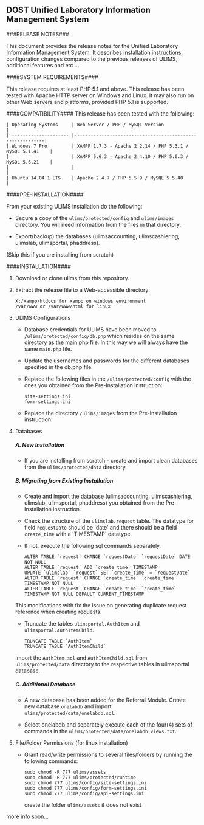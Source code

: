 ## DOST Unified Laboratory Information Management System ##

###RELEASE NOTES###

This document provides the release notes for the Unified Laboratory Information Management System. 
It describes installation instructions, configuration changes compared to the previous releases of ULIMS, 
additional features and etc ...


####SYSTEM REQUIREMENTS####

This release requires at least PHP 5.1 and above. This release has been tested with Apache HTTP server on 
Windows and Linux. It may also run on other Web servers and platforms, provided PHP 5.1 is supported.


####COMPATIBILITY####
This release has been tested with the following:

    | Operating Systems     | Web Server / PHP / MySQL Version                          |
    | --------------------- |-----------------------------------------------------------|
    | Windows 7 Pro         | XAMPP 1.7.3 - Apache 2.2.14 / PHP 5.3.1 / MySQL 5.1.41    |
    |                       | XAMPP 5.6.3 - Apache 2.4.10 / PHP 5.6.3 / MySQL 5.6.21    |
    |                       |                                                           |
    | Ubuntu 14.04.1 LTS    | Apache 2.4.7 / PHP 5.5.9 / MySQL 5.5.40                   |
    

####PRE-INSTALLATION####

From your existing ULIMS installation do the following:
- Secure a copy of the `ulims/protected/config` and `ulims/images` directory. 
  You will need information from the files in that directory. 
    
- Export(backup) the databases (ulimsaccounting, ulimscashiering, ulimslab, ulimsportal, phaddress).
    
(Skip this if you are installing from scratch)


####INSTALLATION####

1. Download or clone ulims from this repository.
2. Extract the release file to a Web-accessible directory:
    ```    
    X:/xampp/htdocs for xampp on windows environment
    /var/www or /var/www/html for linux
    ```  

3. ULIMS Configurations

    - Database credentials for ULIMS have been moved to `/ulims/protected/config/db.php` which resides on the same directory as the main.php file. In this way we will always have the same `main.php` file. 

    - Update the usernames and passwords for the different databases specified in the db.php file.
    
    - Replace the following files in the `/ulims/protected/config` with the ones you obtained from the Pre-Installation instruction:
        ```
        site-settings.ini
        form-settings.ini
        ```
    
    - Replace the directory `/ulims/images` from the Pre-Installation instruction:
    
4. Databases
 
    ##### A. New Installation #####

    - If you are installing from scratch - create and import clean databases from the `ulims/protected/data` directory.
    
    ##### B. Migrating from Existing Installation #####

    - Create and import the database (ulimsaccounting, ulimscashiering, ulimslab, ulimsportal, phaddress) you obtained from the Pre-Installation instruction.
        
    - Check the structure of the `ulimslab.request` table. The datatype for field `requestDate` should be 'date' and there should be a field `create_time` with a 'TIMESTAMP' datatype. 
            
    - If not, execute the following sql commands separately.
        ```
        ALTER TABLE `request` CHANGE `requestDate` `requestDate` DATE NOT NULL
        ALTER TABLE `request` ADD `create_time` TIMESTAMP
        UPDATE `ulimslab`.`request` SET `create_time` = `requestDate`
        ALTER TABLE `request` CHANGE `create_time` `create_time` TIMESTAMP NOT NULL
        ALTER TABLE `request` CHANGE `create_time` `create_time` TIMESTAMP NOT NULL DEFAULT CURRENT_TIMESTAMP
        ```    
    This modifications with fix the issue on generating duplicate request reference when creating requests.
            
            
    - Truncate the tables `ulimsportal.AuthItem` and `ulimsportal.AuthItemChild`.
    
        ```
        TRUNCATE TABLE `AuthItem`
        TRUNCATE TABLE `AuthItemChild`
        ```        
    Import the `AuthItem.sql` and `AuthItemChild.sql` from `ulims/protected/data` directory to the respective tables in ulimsportal database.
    
    ##### C. Additional Database #####
    
    - A new database has been added for the Referral Module. Create new database `onelabdb` and import  `ulims/protected/data/onelabdb.sql`. 


    - Select onelabdb and separately execute each of the four(4) sets of commands in the             `ulims/protected/data/onelabdb_views.txt`.
  

5.  File/Folder Permissions (for linux installation)

    - Grant read/write permissions to several files/folders by running the following commands:
 
        ```
        sudo chmod -R 777 ulims/assets
        sudo chmod -R 777 ulims/protected/runtime
        sudo chmod 777 ulims/config/site-settings.ini
        sudo chmod 777 ulims/config/form-settings.ini
        sudo chmod 777 ulims/config/api-settings.ini
        ```
        
        create the folder `ulims/assets` if does not exist    
        
more info soon...
